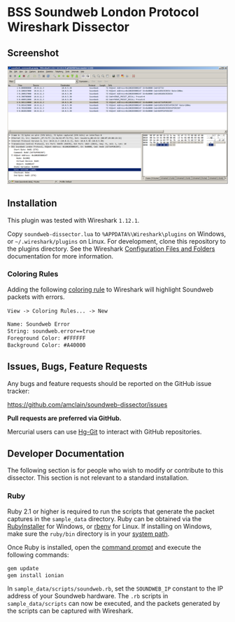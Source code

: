 # BSS Soundweb London Protocol Wireshark Dissector

## Screenshot
![BSS Soundweb London Protocol Wireshark Dissector Screenshot](screenshot.png)


## Installation

This plugin was tested with Wireshark `1.12.1`.

Copy `soundweb-dissector.lua` to `%APPDATA%\Wireshark\plugins` on Windows, or
`~/.wireshark/plugins` on Linux. For development, clone this repository to the
plugins directory. See the Wireshark [Configuration Files and Folders](https://www.wireshark.org/docs/wsug_html_chunked/ChAppFilesConfigurationSection.html)
documentation for more information.


### Coloring Rules

Adding the following [coloring rule](https://www.wireshark.org/docs/wsug_html_chunked/ChCustColorizationSection.html)
to Wireshark will highlight Soundweb packets with errors.

`View -> Coloring Rules... -> New`

    Name: Soundweb Error
    String: soundweb.error==true
    Foreground Color: #FFFFFF
    Background Color: #A40000


## Issues, Bugs, Feature Requests

Any bugs and feature requests should be reported on the GitHub issue tracker:

https://github.com/amclain/soundweb-dissector/issues


**Pull requests are preferred via GitHub.**

Mercurial users can use [Hg-Git](http://hg-git.github.io/) to interact with
GitHub repositories.


## Developer Documentation

The following section is for people who wish to modify or contribute to this
dissector. This section is not relevant to a standard installation.


### Ruby

Ruby 2.1 or higher is required to run the scripts that generate the packet
captures in the `sample_data` directory. Ruby can be obtained via the
[RubyInstaller](http://rubyinstaller.org/downloads/) for Windows, or
[rbenv](https://github.com/sstephenson/rbenv) for Linux. If installing on
Windows, make sure the `ruby/bin` directory is in your [system path](http://www.computerhope.com/issues/ch000549.htm).

Once Ruby is installed, open the [command prompt](http://windows.microsoft.com/en-us/windows-vista/open-a-command-prompt-window)
and execute the following commands:

    gem update
    gem install ionian

In `sample_data/scripts/soundweb.rb`, set the `SOUNDWEB_IP` constant to the IP
address of your Soundweb hardware. The `.rb` scripts in `sample_data/scripts`
can now be executed, and the packets generated by the scripts can be captured
with Wireshark.
